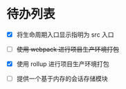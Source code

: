 # 待办列表

-   [x] 将生命周期入口显示指明为 src 入口

-   [ ] ~~使用 webpack 进行项目生产环境打包~~

-   [x] 使用 rollup 进行项目生产环境打包

-   [ ] 提供一个基于内存的会话存储模块

